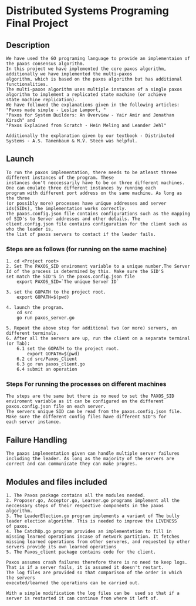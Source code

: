 # Distributed Systems Programing Final Project  

## Description

    We have used the GO programing language to provide an implementaion of the paxos consensus algorithm. 
    In this project we have implemented the core paxos algorithm, additionally we have implemented the multi-paxos
    algorithm, which is based on the paxos algorithm but has additional functionalities.
    The multi-paxos algorithm uses multiple instances of a single paxos algorithm to implement a replicated state machine (or achieve
    state machine replication).
    We have followed the explanations given in the following articles:
    "Paxos made simple - Leslie Lamport, "
    "Paxos for System Builders: An Overview - Yair Amir and Jonathan Kirsch" and
    "Paxos Explained from Scratch - Hein Meling and Leander Jehl"

    Additionally the explanation given by our textbook - Distributed Systems - A.S. Tanenbaum & M.V. Steen was helpful.

## Launch

    To run the paxos implementation, there needs to be atleast threee different instances of the program. These
    instances don't neccessarily have to be on three different machines. One can emulate three different instances by running each 
    program with different port address on the same machine. As long as the three
    (or possibly more) processes have unique addresses and server ids(SIDs), the implementation works correctly.
    The paxos.config.json file contains configurations such as the mapping of SID's to Server addresses and other details. The 
    client.config.json file contains configuration for the client such as who the leader is,
    the list of paxos servers to contact if the leader fails.

### Steps are as follows (for running on the same machine)

    1. cd <Project root>
    2. Set The PAXOS_SID enviroment variable to a unique number.The Server Id of the process is determined by this. Make sure the SID'S
    set match the SID'S in the paxos.config.json file
        export PAXOS_SID=`The unique Server ID`

    3. set the GOPATH to the project root.
        export GOPATH=$(pwd)

    4. launch the program.
        cd src
        go run paxos_server.go

    5. Repeat the above step for additional two (or more) servers, on different terminals.
    6. After all the servers are up, run the client on a separate terminal (or Tab):
        6.1 set the GOPATH to the project root.
            export GOPATH=$(pwd)
        6.2 cd src/Paxos_Client
        6.3 go run paxos_client.go
        6.4 submit an operation

### Steps For running the processes on different machines

    The steps are the same but there is no need to set the PAXOS_SID
    enviroment variable as it can be configured on the different paxos.config.json file on each server.
    The servers unique SID can be read from the paxos.config.json file. Make sure the different config files have different SID'S for
    each server instance.

## Failure Handling

    The paxos implementation given can handle multiple server failures including the leader. As long as the majority of the servers are
    correct and can communicate they can make progres.

## Modules and files included

    1. The Paxos package contains all the modules needed.
    2. Proposer.go, Acceptor.go, Learner.go programs implement all the neccessary steps of their respective components in the paxos 
    algorithm.
    3. The LeaderElection.go program implements a variant of The bully leader election algorithm. This is needed to improve the LIVENESS
    of paxos.
    4. The CatchUp.go program provides an implementation to fill in missing learned operations incase of network partition. It fetches 
    missing learned operations from other serveres, and requested by other servers provide its own learned operations
    5. The Paxos_client package contains code for the client.

    Paxos assumes crash failures therefore there is no need to keep logs. That is if a server fails, it is assumed it doesn't restart. 
    The log files are provided so that comparison of the order in which the servers
    executed/learned the operations can be carried out.

    With a simple modification the log files can be  used so that if a server is restarted it can continue from where it left of.
